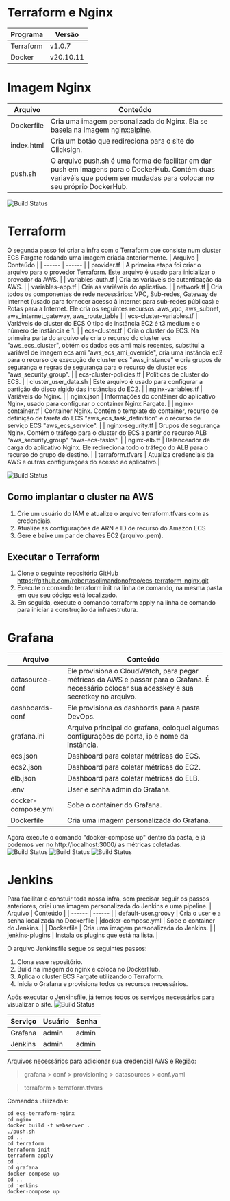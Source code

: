 # Terraform e Nginx
| Programa | Versão |
| ------ | ------ |
| Terraform | v1.0.7 |
| Docker | v20.10.11 |

# Imagem Nginx
| Arquivo | Conteúdo |
| ------ | ------ |
| Dockerfile | Cria uma imagem personalizada do Nginx. Ela se baseia na imagem [nginx:alpine](https://hub.docker.com/layers/nginx/library/nginx/alpine/images/sha256-682e85d8b92ed22dba0f8432d0ff9fa7c5c8d2f78b0bacb06e4d83b2881313c4?context=explore). |
| index.html |  Cria um botão que redireciona para o site do Clicksign. |
| push.sh | O arquivo push.sh é uma forma de facilitar em dar push em imagens para o DockerHub. Contém duas variavéis que podem ser mudadas para colocar no seu próprio DockerHub. |

![Build Status](https://raw.githubusercontent.com/robertasolimandonofreo/ecs-terraform-nginx/main/imagens/push.png)
# Terraform
O segunda passo foi criar a infra com o Terraform que consiste num cluster ECS Fargate rodando uma imagem criada anteriormente. 
| Arquivo | Conteúdo |
| ------ | ------ |
| provider.tf | A primeira etapa foi criar o arquivo para o provedor Terraform. Este arquivo é usado para inicializar o provedor da AWS. |
| variables-auth.tf | Cria as variáveis de autenticação da AWS. |
| variables-app.tf | Cria as variáveis do aplicativo. |
| network.tf | Cria todos os componentes de rede necessários: VPC, Sub-redes, Gateway de Internet (usado para fornecer acesso à Internet para sub-redes públicas) e Rotas para a Internet. Ele cria os seguintes recursos: aws_vpc, aws_subnet, aws_internet_gateway, aws_route_table |
| ecs-cluster-variables.tf | Variáveis do cluster do ECS  O tipo de instância EC2 é t3.medium e o número de instância é 1. |
| ecs-cluster.tf | Cria o cluster do ECS. Na primeira parte do arquivo ele cria o recurso do cluster ecs "aws_ecs_cluster", obtém os dados ecs ami mais recentes, substitui a variável de imagem ecs ami "aws_ecs_ami_override", cria uma instância ec2 para o recurso de execução de cluster ecs "aws_instance" e cria grupos de segurança e regras de segurança para o recurso de cluster ecs "aws_security_group". |
| ecs-cluster-policies.tf | Políticas de cluster do ECS. |
| cluster_user_data.sh | Este arquivo é usado para configurar a partição do disco rígido das instâncias do EC2. |
| nginx-variables.tf | Variáveis do Nginx. |
| nginx.json | Informações do contêiner do aplicativo Nginx, usado para configurar o container Nginx Fargate. |
| nginx-container.tf | Container Nginx. Contém o template do container, recurso de definição de tarefa do ECS "aws_ecs_task_definition" e o recurso de serviço ECS "aws_ecs_service".  |
| nginx-segurity.tf | Grupos de segurança Nginx. Contém o tráfego para o cluster do ECS a partir do recurso ALB "aws_security_group" "aws-ecs-tasks".  |
| nginx-alb.tf  | Balanceador de carga do aplicativo Nginx. Ele redireciona todo o tráfego do ALB para o recurso do grupo de destino.  |
| terraform.tfvars | Atualiza credenciais da AWS e outras configurações do acesso ao aplicativo.|

![Build Status](https://raw.githubusercontent.com/robertasolimandonofreo/ecs-terraform-nginx/main/imagens/terraform.png)

## Como implantar o cluster na AWS
1. Crie um usuário do IAM e atualize o arquivo terraform.tfvars com as credenciais. 
2. Atualize as configurações de ARN e ID de recurso do Amazon ECS
3. Gere e baixe um par de chaves EC2 (arquivo .pem). 

## Executar o Terraform
1. Clone o seguinte repositório GitHub https://github.com/robertasolimandonofreo/ecs-terraform-nginx.git
2. Execute o comando terraform init na linha de comando, na mesma pasta em que seu código está localizado.
3. Em seguida, execute o comando terraform apply na linha de comando para iniciar a construção da infraestrutura.

# Grafana
| Arquivo | Conteúdo |
| ------ | ------ |
| datasource-conf | Ele provisiona o CloudWatch, para pegar métricas da AWS e passar para o Grafana. É necessário colocar sua acesskey e sua secretkey no arquivo.
| dashboards-conf | Ele provisiona os dashbords para a pasta DevOps. |
| grafana.ini | Arquivo principal do grafana, coloquei algumas configurações de porta, ip e nome da instância. |
| ecs.json | Dashboard para coletar métricas do ECS. |
| ecs2.json | Dashboard para coletar métricas do EC2. |
| elb.json | Dashboard para coletar métricas do ELB. |
| .env | User e senha admin do Grafana. |
|docker-compose.yml | Sobe o container do Grafana. |
| Dockerfile | Cria uma imagem personalizada do Grafana. |

Agora execute o comando "docker-compose up" dentro da pasta, e já podemos ver no http://localhost:3000/ as métricas coletadas.
![Build Status](https://raw.githubusercontent.com/robertasolimandonofreo/ecs-terraform-nginx/main/imagens/dash.png)
![Build Status](https://raw.githubusercontent.com/robertasolimandonofreo/ecs-terraform-nginx/main/imagens/ecs.png)
![Build Status](https://raw.githubusercontent.com/robertasolimandonofreo/ecs-terraform-nginx/main/imagens/data.png)
# Jenkins
Para facilitar e constuir toda nossa infra, sem precisar seguir os passos anteriores, criei uma imagem personalizada do Jenkins e uma pipeline.
| Arquivo | Conteúdo |
| ------ | ------ |
| default-user.groovy | Cria o user e a senha localizada no Dockerfile |
|docker-compose.yml | Sobe o container do Jenkins. |
| Dockerfile | Cria uma imagem personalizada do Jenkins. |
| jenkins-plugins | Instala os plugins que está na lista. |


O arquivo Jenkinsfile segue os seguintes passos:
1. Clona esse repositório.
2. Build na imagem do nginx e coloca no DockerHub.
3. Aplica o cluster ECS Fargate utilizando o Terraform.
4. Inicia o Grafana e provisiona todos os recursos necessários.

Após executar o Jenkinsfile, já temos todos os serviços necessários para visualizar o site.
![Build Status](https://raw.githubusercontent.com/robertasolimandonofreo/ecs-terraform-nginx/main/imagens/jenkins.png)

Serviço | Usuário | Senha |
| ------ | ------ | ------ |
| Grafana | admin | admin |
| Jenkins | admin | admin |

Arquivos necessários para adicionar sua credencial AWS e Região: 
> grafana > conf > provisioning > datasources > conf.yaml

> terraform > terraform.tfvars

Comandos utilizados:
```git clone https://github.com/robertasolimandonofreo/ecs-terraform-nginx.git
cd ecs-terraform-nginx
cd nginx
docker build -t webserver .
./push.sh
cd ..
cd terraform 
terraform init
terraform apply
cd ..
cd grafana
docker-compose up
cd ..
cd jenkins
docker-compose up 
```
